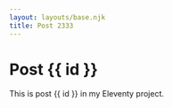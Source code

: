 ```yaml
---
layout: layouts/base.njk
title: Post 2333
---
```


# Post {{ id }}

This is post {{ id }} in my Eleventy project.
